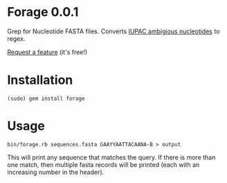 # Forage 0.0.1

Grep for Nucleotide FASTA files. Converts [IUPAC ambigious nucleotides](http://en.wikipedia.org/wiki/Nucleic_acid_notation) to regex.

[Request a feature](https://github.com/audy/Forage/issues/new) (it's free!)

# Installation

    (sudo) gem install forage

# Usage

    bin/forage.rb sequences.fasta GAAYYAATTACAANA-B > output

This will print any sequence that matches the query. If there is more than one match, then multiple fasta records will be printed (each with an increasing number in the header).

